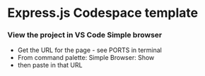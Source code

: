 # Express.js Codespace template

### View the project in VS Code Simple browser
- Get the URL for the page - see PORTS in terminal
- From command palette: Simple Browser: Show
- then paste in that URL
